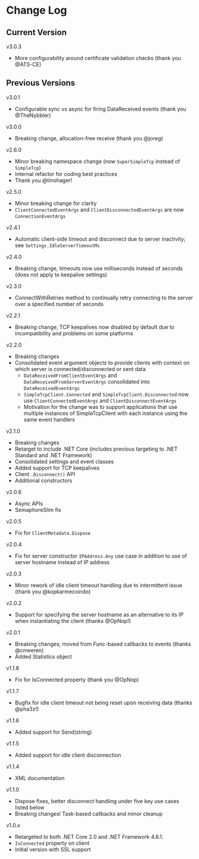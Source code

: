 # Change Log

## Current Version

v3.0.3

- More configurability around certificate validation checks (thank you @ATS-CE)

## Previous Versions

v3.0.1

- Configurable sync vs async for firing DataReceived events (thank you @TheNybbler)

v3.0.0

- Breaking change, allocation-free receive (thank you @joreg)

v2.6.0

- Minor breaking namespace change (now ```SuperSimpleTcp``` instead of ```SimpleTcp```)
- Internal refactor for coding best practices
- Thank you @tinohager!

v2.5.0

- Minor breaking change for clarity
- ```ClientConnectedEventArgs``` and ```ClientDisconnectedEventArgs``` are now ```ConnectionEventArgs```

v2.4.1

- Automatic client-side timeout and disconnect due to server inactivity; see ```Settings.IdleServerTimeoutMs```

v2.4.0

- Breaking change, timeouts now use milliseconds instead of seconds (does not apply to keepalive settings)

v2.3.0

- ConnectWithRetries method to continually retry connecting to the server over a specified number of seconds

v2.2.1

- Breaking change; TCP keepalives now disabled by default due to incompatibility and problems on some platforms

v2.2.0
 
- Breaking changes
- Consolidated event argument objects to provide clients with context on which server is connected/disconnected or sent data
  - ```DataReceivedFromClientEventArgs``` and ```DataReceivedFromServerEventArgs``` consolidated into ```DataReceivedEventArgs```
  - ```SimpleTcpClient.Connected``` and ```SimpleTcpClient.Disconnected``` now use ```ClientConnectedEventArgs``` and ```ClientDisconnectEventArgs```
  - Motivation for the change was to support applications that use multiple instances of SimpleTcpClient with each instance using the same event handlers

v2.1.0

- Breaking changes
- Retarget to include .NET Core (includes previous targeting to .NET Standard and .NET Framework)
- Consolidated settings and event classes
- Added support for TCP keepalives
- Client ```.Disconnect()``` API
- Additional constructors

v2.0.6

- Async APIs
- SemaphoreSlim fix

v2.0.5

- Fix for ```ClientMetadata.Dispose```

v2.0.4

- Fix for server constructor ```IPAddress.Any``` use case in addition to use of server hostname instead of IP address

v2.0.3

- Minor rework of idle client timeout handling due to intermittent issue (thank you @kopkarmecoindo)

v2.0.2

- Support for specifying the server hostname as an alternative to its IP when instantiating the client (thanks @OpNop!)

v2.0.1

- Breaking changes; moved from Func-based callbacks to events (thanks @cmeeren)
- Added Statistics object

v1.1.8

- Fix for IsConnected property (thank you @OpNop)

v1.1.7

- Bugfix for idle client timeout not being reset upon receiving data (thanks @pha3z!)

v1.1.6

- Added support for Send(string) 

v1.1.5

- Added support for idle client disconnection

v1.1.4

- XML documentation

v1.1.0

- Dispose fixes, better disconnect handling under five key use cases listed below
- Breaking changes!  Task-based callbacks and minor cleanup

v1.0.x

- Retargeted to both .NET Core 2.0 and .NET Framework 4.6.1.
- ```IsConnected``` property on client
- Initial version with SSL support 
